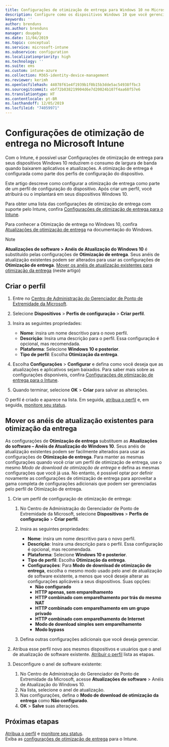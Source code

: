 ```yaml
---
title: Configurações de otimização de entrega para Windows 10 no Microsoft Intune – Azure | Microsoft Docs
description: Configure como os dispositivos Windows 10 que você gerencia com o Intune usam a otimização de entrega. No Intune, crie um perfil de configuração de dispositivo para instalar as atualizações da Internet. Veja também como substituir os anéis de atualização existentes com um perfil de otimização de entrega.
keywords: ''
author: brenduns
ms.author: brenduns
manager: dougeby
ms.date: 11/04/2019
ms.topic: conceptual
ms.service: microsoft-intune
ms.subservice: configuration
ms.localizationpriority: high
ms.technology: ''
ms.suite: ems
ms.custom: intune-azure
ms.collection: M365-identity-device-management
ms.reviewer: kerimh
ms.openlocfilehash: 44078f61e4f1939b1f0b15b3dde5ac54938ffbc3
ms.sourcegitcommit: ebf72b038219904d6e7d20024b107f4aa68f57e6
ms.translationtype: HT
ms.contentlocale: pt-BR
ms.lasthandoff: 12/05/2019
ms.locfileid: "74059971"
---
```

# <a name="delivery-optimization-settings-in-microsoft-intune"></a>Configurações de otimização de entrega no Microsoft Intune

Com o Intune, é possível usar Configurações de otimização de entrega para seus dispositivos Windows 10 reduzirem o consumo de largura de banda quando baixarem aplicativos e atualizações. A otimização de entrega é configurada como parte dos perfis de configuração do dispositivo.  

Este artigo descreve como configurar a otimização de entrega como parte de um perfil de configuração do dispositivo. Após criar um perfil, você atribuirá ou o implantará em seus dispositivos Windows 10. 

Para obter uma lista das configurações de otimização de entrega com suporte pelo Intune, confira [Configurações de otimização de entrega para o Intune](../delivery-optimization-settings.md).  

Para conhecer a Otimização de entrega no Windows 10, confira [Atualizações de otimização de entrega](https://docs.microsoft.com/windows/deployment/update/waas-delivery-optimization) na documentação do Windows.  

> [!NOTE]
> **Atualizações de software > Anéis de Atualização do Windows 10** é substituído pelas configurações de **Otimização de entrega**. Seus anéis de atualização existentes podem ser alterados para usar as configurações de **Otimização de entrega**. [Mover os anéis de atualização existentes para otimização da entrega](#move-existing-update-rings-to-delivery-optimization) (neste artigo)

## <a name="create-the-profile"></a>Criar o perfil

1. Entre no [Centro de Administração do Gerenciador de Ponto de Extremidade da Microsoft](https://go.microsoft.com/fwlink/?linkid=2109431).

2. Selecione **Dispositivos** > **Perfis de configuração** > **Criar perfil**.

3. Insira as seguintes propriedades:

    - **Nome**: insira um nome descritivo para o novo perfil.
    - **Descrição**: Insira uma descrição para o perfil. Essa configuração é opcional, mas recomendada.
    - **Plataforma**: Selecione **Windows 10 e posterior**.
    - **Tipo de perfil**: Escolha **Otimização da entrega**.

4. Escolha **Configurações** > **Configurar** e defina como você deseja que as atualizações e aplicativos sejam baixados. Para saber mais sobre as configurações disponíveis, confira [Configurações de otimização de entrega para o Intune](../delivery-optimization-settings.md).

5. Quando terminar, selecione **OK** > **Criar** para salvar as alterações.

O perfil é criado e aparece na lista. Em seguida, [atribua o perfil](device-profile-assign.md) e, em seguida, [monitore seu status](device-profile-monitor.md).

## <a name="move-existing-update-rings-to-delivery-optimization"></a>Mover os anéis de atualização existentes para otimização da entrega

As configurações de **Otimização de entrega** substituem as **Atualizações do software – Anéis de Atualização do Windows 10**. Seus anéis de atualização existentes podem ser facilmente alterados para usar as configurações de **Otimização de entrega**. Para manter as mesmas configurações quando você criar um perfil de otimização de entrega, use o mesmo *Modo de download de otimização de entrega* e defina as mesmas configurações que você já usa. No entanto, é possível optar por definir novamente as configurações de otimização de entrega para aproveitar a gama completa de configurações adicionais que podem ser gerenciadas pelo perfil de Otimização de entrega.

1. Crie um perfil de configuração de otimização de entrega:

    1. No Centro de Administração do Gerenciador de Ponto de Extremidade da Microsoft, selecione **Dispositivos** > **Perfis de configuração** > **Criar perfil**.
    2. Insira as seguintes propriedades:

        - **Nome**: insira um nome descritivo para o novo perfil.
        - **Descrição**: Insira uma descrição para o perfil. Essa configuração é opcional, mas recomendada.
        - **Plataforma**: Selecione **Windows 10 e posterior**.
        - **Tipo de perfil**: Escolha **Otimização da entrega**.
        - **Configurações**: Para **Modo de download de otimização de entrega**, escolha o mesmo modo usado pelo anel de atualização de software existente, a menos que você deseje alterar as configurações aplicáveis a seus dispositivos. Suas opções:
            - **Não configurado**
            - **HTTP apenas, sem emparelhamento**
            - **HTTP combinado com emparelhamento por trás do mesmo NAT**
            - **HTTP combinado com emparelhamento em um grupo privado**
            - **HTTP combinado com emparelhamento de Internet**
            - **Modo de download simples sem emparelhamento**
            - **Modo bypass**
    3. Defina outras configurações adicionais que você deseja gerenciar.

2. Atribua esse perfil novo aos mesmos dispositivos e usuários que o anel de atualização de software existente. [Atribuir o perfil](device-profile-assign.md) lista as etapas.

3. Desconfigure o anel de software existente:
    1. No Centro de Administração do Gerenciador de Ponto de Extremidade da Microsoft, acesse **Atualizações de software** > Anéis de Atualização do Windows 10.
    2. Na lista, selecione o anel de atualização.
    3. Nas configurações, defina o **Modo de download de otimização da entrega** como **Não configurado**.
    4. **OK** > **Salve** suas alterações.

## <a name="next-steps"></a>Próximas etapas

[Atribua o perfil](device-profile-assign.md) e [monitore seu status](device-profile-monitor.md).  
Exiba as [configurações de otimização de entrega](../delivery-optimization-settings.md) para o Intune.
